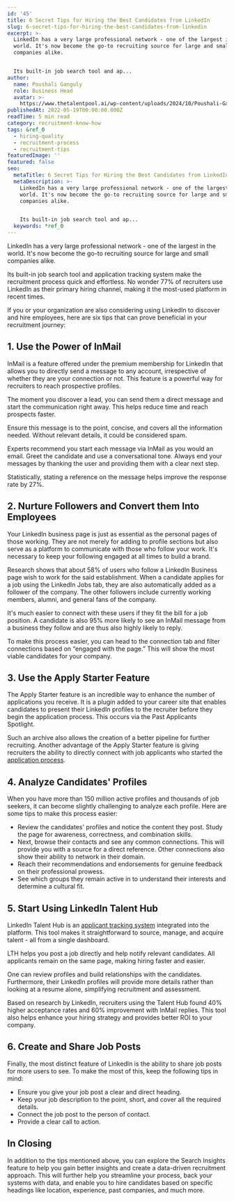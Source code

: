 ```yaml
---
id: '45'
title: 6 Secret Tips for Hiring the Best Candidates from LinkedIn
slug: 6-secret-tips-for-hiring-the-best-candidates-from-linkedin
excerpt: >-
  LinkedIn has a very large professional network - one of the largest in the
  world. It's now become the go-to recruiting source for large and small
  companies alike.


  Its built-in job search tool and ap...
author:
  name: Poushali Ganguly
  role: Business Head
  avatar: >-
    https://www.thetalentpool.ai/wp-content/uploads/2024/10/Poushali-Gangulyimage.webp
publishedAt: 2022-05-19T00:00:00.000Z
readTime: 5 min read
category: recruitment-know-how
tags: &ref_0
  - hiring-quality
  - recruitment-process
  - recruitment-tips
featuredImage: ''
featured: false
seo:
  metaTitle: 6 Secret Tips for Hiring the Best Candidates from LinkedIn
  metaDescription: >-
    LinkedIn has a very large professional network - one of the largest in the
    world. It's now become the go-to recruiting source for large and small
    companies alike.


    Its built-in job search tool and ap...
  keywords: *ref_0
---
```


LinkedIn has a very large professional network - one of the largest in the world. It's now become the go-to recruiting source for large and small companies alike.

Its built-in job search tool and application tracking system make the recruitment process quick and effortless. No wonder 77% of recruiters use LinkedIn as their primary hiring channel, making it the most-used platform in recent times. 

<!--more-->

If you or your organization are also considering using LinkedIn to discover and hire employees, here are six tips that can prove beneficial in your recruitment journey: 

## 1\. Use the Power of InMail

InMail is a feature offered under the premium membership for LinkedIn that allows you to directly send a message to any account, irrespective of whether they are your connection or not. This feature is a powerful way for recruiters to reach prospective profiles. 

The moment you discover a lead, you can send them a direct message and start the communication right away. This helps reduce time and reach prospects faster.

Ensure this message is to the point, concise, and covers all the information needed. Without relevant details, it could be considered spam. 

Experts recommend you start each message via InMail as you would an email. Greet the candidate and use a conversational tone. Always end your messages by thanking the user and providing them with a clear next step.

Statistically, stating a reference on the message helps improve the response rate by 27%. 

## 2\. Nurture Followers and Convert them Into Employees

Your LinkedIn business page is just as essential as the personal pages of those working. They are not merely for adding to profile sections but also serve as a platform to communicate with those who follow your work. It's necessary to keep your following engaged at all times to build a brand. 

Research shows that about 58% of users who follow a LinkedIn Business page wish to work for the said establishment. When a candidate applies for a job using the LinkedIn Jobs tab, they are also automatically added as a follower of the company. The other followers include currently working members, alumni, and general fans of the company. 

It's much easier to connect with these users if they fit the bill for a job position. A candidate is also 95% more likely to see an InMail message from a business they follow and are thus also highly likely to reply.

To make this process easier, you can head to the connection tab and filter connections based on “engaged with the page.” This will show the most viable candidates for your company.  

## 3\. Use the Apply Starter Feature 

The Apply Starter feature is an incredible way to enhance the number of applications you receive. It is a plugin added to your career site that enables candidates to present their LinkedIn profiles to the recruiter before they begin the application process. This occurs via the Past Applicants Spotlight. 

Such an archive also allows the creation of a better pipeline for further recruiting. Another advantage of the Apply Starter feature is giving recruiters the ability to directly connect with job applicants who started the [application process](https://www.thetalentpool.ai/blogs/ai-recruitment-how-ai-changing-recruiting-process/).

## 4\. Analyze Candidates' Profiles 

When you have more than 150 million active profiles and thousands of job seekers, it can become slightly challenging to analyze each profile. Here are some tips to make this process easier: 

- Review the candidates' profiles and notice the content they post. Study the page for awareness, correctness, and combination skills. 
- Next, browse their contacts and see any common connections. This will provide you with a source for a direct reference. Other connections also show their ability to network in their domain. 
- Reach their recommendations and endorsements for genuine feedback on their professional prowess.
- See which groups they remain active in to understand their interests and determine a cultural fit. 

## 5\. Start Using LinkedIn Talent Hub

LinkedIn Talent Hub is an [applicant tracking system](https://www.thetalentpool.ai/) integrated into the platform. This tool makes it straightforward to source, manage, and acquire talent - all from a single dashboard. 

LTH helps you post a job directly and help notify relevant candidates. All applicants remain on the same page, making hiring faster and easier.

One can review profiles and build relationships with the candidates. Furthermore, their LinkedIn profiles will provide more details rather than looking at a resume alone, simplifying recruitment and assessment. 

Based on research by LinkedIn, recruiters using the Talent Hub found 40% higher acceptance rates and 60% improvement with InMail replies. This tool also helps enhance your hiring strategy and provides better ROI to your company.  

## 6\. Create and Share Job Posts

Finally, the most distinct feature of LinkedIn is the ability to share job posts for more users to see. To make the most of this, keep the following tips in mind:

- Ensure you give your job post a clear and direct heading. 
- Keep your job description to the point, short, and cover all the required details. 
- Connect the job post to the person of contact. 
- Provide a clear call to action. 

## In Closing

In addition to the tips mentioned above, you can explore the Search Insights feature to help you gain better insights and create a data-driven recruitment approach. This will further help you streamline your process, back your systems with data, and enable you to hire candidates based on specific headings like location, experience, past companies, and much more.
